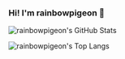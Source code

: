 ### Hi! I'm rainbowpigeon 👋

![rainbowpigeon's GitHub Stats](https://github-readme-stats.vercel.app/api?username=rainbowpigeon&count_private=true&show_icons=true&theme=radical&include_all_commits=true)

![rainbowpigeon's Top Langs](https://github-readme-stats.vercel.app/api/top-langs?username=rainbowpigeon&theme=radical&layout=compact)

<!--
**rainbowpigeon/rainbowpigeon** is a ✨ _special_ ✨ repository because its `README.md` (this file) appears on your GitHub profile.

Here are some ideas to get you started:

- 🔭 I’m currently working on ...
- 🌱 I’m currently learning ...
- 👯 I’m looking to collaborate on ...
- 🤔 I’m looking for help with ...
- 💬 Ask me about ...
- 📫 How to reach me: ...
- 😄 Pronouns: ...
- ⚡ Fun fact: ...
-->
